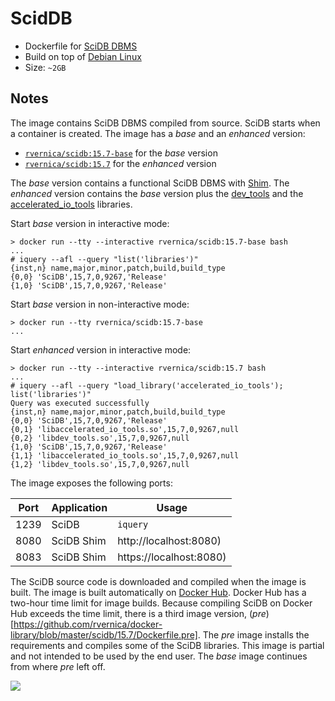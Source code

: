 ScidDB
======

*   Dockerfile for [SciDB DBMS](http://www.paradigm4.com/)
*   Build on top of [Debian Linux](https://www.debian.org/)
*   Size: `~2GB`

Notes
-----

The image contains SciDB DBMS compiled from source. SciDB starts when a container is created. The image has a *base* and an *enhanced* version:

   * [`rvernica/scidb:15.7-base`](https://github.com/rvernica/docker-library/blob/master/scidb/15.7/Dockerfile.base) for the *base* version
   * [`rvernica/scidb:15.7`](https://github.com/rvernica/docker-library/blob/master/scidb/15.7/Dockerfile) for the *enhanced* version

The *base* version contains a functional SciDB DBMS with [Shim](https://github.com/Paradigm4/shim). The *enhanced* version contains the *base* version plus the [dev_tools](https://github.com/Paradigm4/dev_tools/) and the [accelerated_io_tools](https://github.com/Paradigm4/accelerated_io_tools) libraries.

Start *base* version in interactive mode:

    > docker run --tty --interactive rvernica/scidb:15.7-base bash
    ...
    # iquery --afl --query "list('libraries')"
    {inst,n} name,major,minor,patch,build,build_type
    {0,0} 'SciDB',15,7,0,9267,'Release'
    {1,0} 'SciDB',15,7,0,9267,'Release'

Start *base* version in non-interactive mode:

    > docker run --tty rvernica/scidb:15.7-base
    ...

Start *enhanced* version in interactive mode:

    > docker run --tty --interactive rvernica/scidb:15.7 bash
    ...
    # iquery --afl --query "load_library('accelerated_io_tools'); list('libraries')"
    Query was executed successfully
    {inst,n} name,major,minor,patch,build,build_type
    {0,0} 'SciDB',15,7,0,9267,'Release'
    {0,1} 'libaccelerated_io_tools.so',15,7,0,9267,null
    {0,2} 'libdev_tools.so',15,7,0,9267,null
    {1,0} 'SciDB',15,7,0,9267,'Release'
    {1,1} 'libaccelerated_io_tools.so',15,7,0,9267,null
    {1,2} 'libdev_tools.so',15,7,0,9267,null


The image exposes the following ports:

| Port | Application | Usage |
| --- | --- | --- |
| 1239 | SciDB      | `iquery`                |
| 8080 | SciDB Shim | http://localhost:8080)  |
| 8083 | SciDB Shim | https://localhost:8080) |

The SciDB source code is downloaded and compiled when the image is built. The image is built automatically on [Docker Hub](https://hub.docker.com/). Docker Hub has a two-hour time limit for image builds. Because compiling SciDB on Docker Hub exceeds the time limit, there is a third image version, (*pre*)[https://github.com/rvernica/docker-library/blob/master/scidb/15.7/Dockerfile.pre]. The *pre* image installs the requirements and compiles some of the SciDB libraries. This image is partial and not intended to be used by the end user. The *base* image continues from where *pre* left off.


[![](https://badge.imagelayers.io/rvernica/scidb:latest.svg)](https://imagelayers.io/?images=rvernica/scidb:latest)
